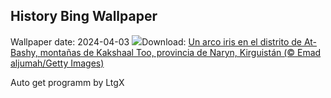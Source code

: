 ## History Bing Wallpaper
Wallpaper date: 2024-04-03
![](https://www.bing.com/th?id=OHR.KyrgyzstanRainbow_ES-ES0679850164_UHD.jpg&w=1000)Download: [Un arco iris en el distrito de At-Bashy, montañas de Kakshaal Too, provincia de Naryn, Kirguistán (© Emad aljumah/Getty Images)](https://www.bing.com/th?id=OHR.KyrgyzstanRainbow_ES-ES0679850164_UHD.jpg)

Auto get programm by LtgX
